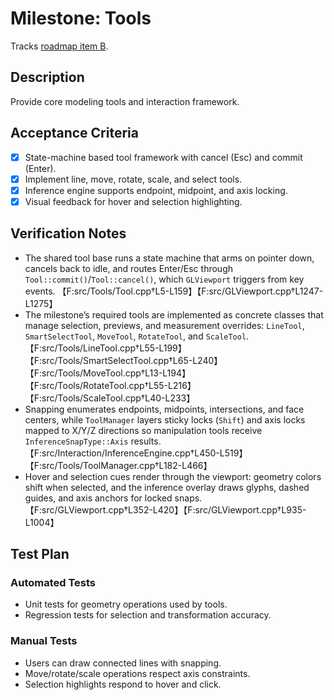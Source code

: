 # Milestone: Tools

Tracks [roadmap item B](../../ROADMAP.md#high-level-milestones).

## Description
Provide core modeling tools and interaction framework.

## Acceptance Criteria
- [x] State-machine based tool framework with cancel (Esc) and commit (Enter).
- [x] Implement line, move, rotate, scale, and select tools.
- [x] Inference engine supports endpoint, midpoint, and axis locking.
- [x] Visual feedback for hover and selection highlighting.

## Verification Notes
- The shared tool base runs a state machine that arms on pointer down, cancels back to idle, and routes Enter/Esc through
  `Tool::commit()`/`Tool::cancel()`, which `GLViewport` triggers from key events. 【F:src/Tools/Tool.cpp†L5-L159】【F:src/GLViewport.cpp†L1247-L1275】
- The milestone’s required tools are implemented as concrete classes that manage selection, previews, and measurement overrides: `LineTool`,
  `SmartSelectTool`, `MoveTool`, `RotateTool`, and `ScaleTool`. 【F:src/Tools/LineTool.cpp†L55-L199】【F:src/Tools/SmartSelectTool.cpp†L65-L240】【F:src/Tools/MoveTool.cpp†L13-L194】【F:src/Tools/RotateTool.cpp†L55-L216】【F:src/Tools/ScaleTool.cpp†L40-L233】
- Snapping enumerates endpoints, midpoints, intersections, and face centers, while `ToolManager` layers sticky locks (`Shift`) and axis locks
  mapped to X/Y/Z directions so manipulation tools receive `InferenceSnapType::Axis` results. 【F:src/Interaction/InferenceEngine.cpp†L450-L519】【F:src/Tools/ToolManager.cpp†L182-L466】
- Hover and selection cues render through the viewport: geometry colors shift when selected, and the inference overlay draws glyphs, dashed guides,
  and axis anchors for locked snaps. 【F:src/GLViewport.cpp†L352-L420】【F:src/GLViewport.cpp†L935-L1004】

## Test Plan
### Automated Tests
- Unit tests for geometry operations used by tools.
- Regression tests for selection and transformation accuracy.

### Manual Tests
- Users can draw connected lines with snapping.
- Move/rotate/scale operations respect axis constraints.
- Selection highlights respond to hover and click.
